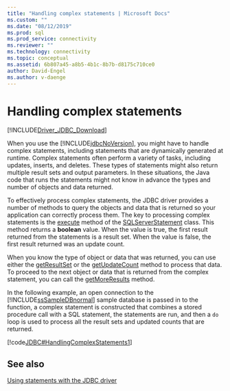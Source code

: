 ```yaml
---
title: "Handling complex statements | Microsoft Docs"
ms.custom: ""
ms.date: "08/12/2019"
ms.prod: sql
ms.prod_service: connectivity
ms.reviewer: ""
ms.technology: connectivity
ms.topic: conceptual
ms.assetid: 6b807a45-a8b5-4b1c-8b7b-d8175c710ce0
author: David-Engel
ms.author: v-daenge
---
```

# Handling complex statements
[!INCLUDE[Driver_JDBC_Download](../../includes/driver_jdbc_download.md)]

  When you use the [!INCLUDE[jdbcNoVersion](../../includes/jdbcnoversion_md.md)], you might have to handle complex statements, including statements that are dynamically generated at runtime. Complex statements often perform a variety of tasks, including updates, inserts, and deletes. These types of statements might also return multiple result sets and output parameters. In these situations, the Java code that runs the statements might not know in advance the types and number of objects and data returned.  
  
 To effectively process complex statements, the JDBC driver provides a number of methods to query the objects and data that is returned so your application can correctly process them. The key to processing complex statements is the [execute](../../connect/jdbc/reference/execute-method-sqlserverstatement.md) method of the [SQLServerStatement](../../connect/jdbc/reference/sqlserverstatement-class.md) class. This method returns a **boolean** value. When the value is true, the first result returned from the statements is a result set. When the value is false, the first result returned was an update count.  
  
 When you know the type of object or data that was returned, you can use either the [getResultSet](../../connect/jdbc/reference/getresultset-method-sqlserverstatement.md) or the [getUpdateCount](../../connect/jdbc/reference/getupdatecount-method-sqlserverstatement.md) method to process that data. To proceed to the next object or data that is returned from the complex statement, you can call the [getMoreResults](../../connect/jdbc/reference/getmoreresults-method.md) method.  
  
 In the following example, an open connection to the [!INCLUDE[ssSampleDBnormal](../../includes/sssampledbnormal_md.md)] sample database is passed in to the function, a complex statement is constructed that combines a stored procedure call with a SQL statement, the statements are run, and then a `do` loop is used to process all the result sets and updated counts that are returned.  
  
 [!code[JDBC#HandlingComplexStatements1](../../connect/jdbc/codesnippet/Java/handling-complex-statements_1.java)]  
  
## See also  
 [Using statements with the JDBC driver](../../connect/jdbc/using-statements-with-the-jdbc-driver.md)  
  
  

